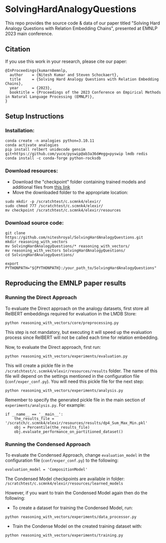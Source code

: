 # SolvingHardAnalogyQuestions

This repo provides the source code & data of our paper titled "Solving Hard Analogy Questions with Relation Embedding Chains", presented at EMNLP 2023 main conference.

## Citation
If you use this work in your research, please cite our paper:

```
@InProceedings{kumarn8emnlp,
  author    = {Nitesh Kumar and Steven Schockaert},
  title     = {Solving Hard Analogy Questions with Relation Embedding Chains},
  year      = {2023},
  booktitle = {Proceedings of the 2023 Conference on Empirical Methods in Natural Language Processing (EMNLP)},
}
```

## Setup Instructions

### Installation:

```commandline
conda create -n analogies python=3.10.11
conda activate analogies
pip install relbert unidecode gensim git+https://github.com/yuce/pyswip@ab3a36d#egg=pyswip lmdb redis
conda install -c conda-forge python-rocksdb
```

### Download resources:
*  Download the "checkpoint" folder containing trained models and additional files from [this link](https://cf-my.sharepoint.com/:f:/g/personal/kumarn8_cardiff_ac_uk/EqnafbhDt-pMpnroAM_H4GYBfOp6eGCzis_riCFrc1ZyXA?e=6lGWi7)
*  Move the downloaded folder to the appropriate location:

```commandline
sudo mkdir -p /scratchtest/c.scmnk4/elexir/
sudo chmod 777 /scratchtest/c.scmnk4/elexir/
mv checkpoint /scratchtest/c.scmnk4/elexir/resources
```

### Download source code:
```commandline
git clone https://github.com/niteshroyal/SolvingHardAnalogyQuestions.git
mkdir reasoning_with_vectors
mv SolvingHardAnalogyQuestions/* reasoning_with_vectors/
mv reasoning_with_vectors SolvingHardAnalogyQuestions/
cd SolvingHardAnalogyQuestions/

export PYTHONPATH="${PYTHONPATH}:/your_path_to/SolvingHardAnalogyQuestions"
```

## Reproducing the EMNLP paper results

### Running the Direct Approach

To evaluate the Direct approach on the analogy datasets, first store all RelBERT embeddings required for evaluation in the LMDB Store:
```commandline
python reasoning_with_vectors/core/preprocessing.py
```

This step is not mandatory, but executing it will speed up the evaluation process since RelBERT will not be called each time for relation embedding.

Now, to evaluate the Direct approach, first run:

```commandline
python reasoning_with_vectors/experiments/evaluation.py
```

This will create a pickle file in the `/scratchtest/c.scmnk4/elexir/resources/results` folder. The name of this file will depend on the settings mentioned in the configuration file (`conf/exper_conf.py`). You will need this pickle file for the next step:

```commandline
python reasoning_with_vectors/experiments/analysis.py
```

Remember to specify the generated pickle file in the main section of `experiments/analysis.py`. For example:

```
if __name__ == '__main__':
    the_results_file = '/scratch/c.scmnk4/elexir/resources/results/dp4_Sum_Max_Min.pkl'
    obj = Percentile(the_results_file)
    obj.evaluate_performance_on_partitioned_dataset()
```

### Running the Condensed Approach

To evaluate the Condensed Approach, change `evaluation_model` in the configuration file (`conf/exper_conf.py`) to the following:

```commandline
evaluation_model = 'CompositionModel'
```

The Condensed Model checkpoints are available in folder: `/scratchtest/c.scmnk4/elexir/resources/learned_models`


However, if you want to train the Condensed Model again then do the following: 

* To create a dataset for training the Condensed Model, run:

```commandline
python reasoning_with_vectors/experiments/data_processor.py
```

* Train the Condense Model on the created training dataset with:

```commandline
python reasoning_with_vectors/experiments/training.py
```

